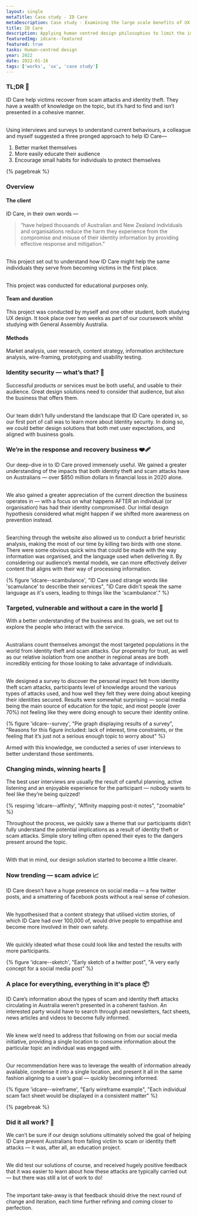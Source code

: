 ```yaml
---
layout: single
metaTitle: Case study - ID Care
metaDescription: Case study - Examining the large scale benefits of UX design
title: ID Care
description: Applying human centred design philosophies to limit the impacts of scam and identity theft attacks.
featuredImg: idcare--featured
featured: true
tasks: Human-centred design
year: 2022
date: 2022-01-16
tags: ['works', 'ux', 'case study']
---
```



<div class="col-start-3 col-end-9">

  ### TL;DR 💨

  ID Care help victims recover from scam attacks and identity theft. They have a wealth of knowledge on the topic, but it’s hard to find and isn’t presented in a cohesive manner.

  <br>Using interviews and surveys to understand current behaviours, a colleague and myself suggested a three pronged approach to help ID Care—
  1. Better market themselves
  2. More easily educate their audience
  3. Encourage small habits for individuals to protect themselves

  {% pagebreak %}

</div>


<div class="col-start-3 col-end-9">

  ### Overview

  #### The client

  ID Care, in their own words —

  > “have helped thousands of Australian and New Zealand individuals and organisations reduce the harm they experience from the compromise and misuse of their identity information by providing effective response and mitigation.”

  <br>This project set out to understand how ID Care might help the same individuals they serve from becoming victims in the first place.

  <br>This project was conducted for educational purposes only.


  #### Team and duration

  This project was conducted by myself and one other student, both studying UX design. It took place over two weeks as part of our coursework whilst studying with General Assembly Australia.

  #### Methods

  Market analysis, user research, content strategy, information architecture analysis, wire-framing, prototyping and usability testing.

</div>

<div class="col-start-3 col-end-9">

  ### Identity security — what’s that? 🧐

  Successful products or services must be both useful, and usable to their audience. Great design solutions need to consider that audience, but also the business that offers them.

  <br>Our team didn’t fully understand the landscape that ID Care operated in, so our first port of call was to learn more about Identity security. In doing so, we could better design solutions that both met user expectations, and aligned with business goals.

</div>

<div class="col-start-3 col-end-9">

  ### We’re in the response and recovery business ❤️‍🩹

  Our deep-dive in to ID Care proved immensely useful. We gained a greater understanding of the impacts that both identity theft and scam attacks have on Australians — over $850 million dollars in financial loss in 2020 alone.

  <br>We also gained a greater appreciation of the current direction the business operates in — with a focus on what happens AFTER an individual (or organisation) has had their identity compromised. Our initial design hypothesis considered what might happen if we shifted more awareness on prevention instead.

  <br>Searching through the website also allowed us to conduct a brief heuristic analysis, making the most of our time by killing two birds with one stone. There were some obvious quick wins that could be made with the way information was organised, and the language used when delivering it. By considering our audience’s mental models, we can more effectively deliver content that aligns with their way of processing information.

  <div class="my-10">
  {% figure 'idcare--scambulance', "ID Care used strange words like 'scamulance' to describe their services", "ID Care didn't speak the same language as it's users, leading to things like the 'scambulance'." %}
  </div>

</div>

<div class="col-start-3 col-end-9">

  ### Targeted, vulnerable and without a care in the world 👶

  With a better understanding of the business and its goals, we set out to explore the people who interact with the service.

  <br>Australians count themselves amongst the most targeted populations in the world from identity theft and scam attacks. Our propensity for trust, as well as our relative isolation from one another in regional areas are both incredibly enticing for those looking to take advantage of individuals.

  <br>We designed a survey to discover the personal impact felt from identity theft scam attacks, participants level of knowledge around the various types of attacks used, and how well they felt they were doing about keeping their identities secured. Results were somewhat surprising — social media being the main source of education for the topic, and most people (over 70%) not feeling like they were doing enough to secure their identity online.

  <div class="my-10">
  {% figure 'idcare--survey', "Pie graph displaying results of a survey", "Reasons for this figure included: lack of interest, time constraints, or the feeling that it’s just not a serious enough topic to worry about" %}
  </div>

  Armed with this knowledge, we conducted a series of user interviews to better understand those sentiments.

</div>

<div class="col-start-3 col-end-9">

  ### Changing minds, winning hearts 🙌

  The best user interviews are usually the result of careful planning, active listening and an enjoyable experience for the participant — nobody wants to feel like they’re being quizzed!

  <div class="my-10">
  {% respimg 'idcare--affinity', "Affinity mapping post-it notes", "zoomable" %}
  </div>

  Throughout the process, we quickly saw a theme that our participants didn’t fully understand the potential implications as a result of identity theft or scam attacks.
  Simple story telling often opened their eyes to the dangers present around the topic.

  <br>With that in mind, our design solution started to become a little clearer.

</div>

<div class="col-start-3 col-end-9">

### Now trending — scam advice 📈

  ID Care doesn’t have a huge presence on social media — a few twitter posts, and a smattering of facebook posts without a real sense of cohesion.

  <br>We hypothesised that a content strategy that utilised victim stories, of which ID Care had over 100,000 of, would drive people to empathise and become more involved in their own safety.

  <br>We quickly ideated what those could look like and tested the results with more participants.

  <div class="mt-10">
    {% figure 'idcare--sketch', "Early sketch of a twitter post", "A very early concept for a social media post" %}
  </div>

</div>

<div class="col-start-3 col-end-9">

  ### A place for everything, everything in it's place 📦

  ID Care’s information about the types of scam and identity theft attacks circulating in Australia weren’t presented in a coherent fashion. An interested party would have to search through past newsletters, fact sheets, news articles and videos to become fully informed.

  <br>We knew we’d need to address that following on from our social media initiative, providing a single location to consume information about the particular topic an individual was engaged with.

  <br>Our recommendation here was to leverage the wealth of information already available, condense it into a single location, and present it all in the same fashion aligning to a user’s goal — quickly becoming informed.

  <div class="my-10">
    {% figure 'idcare--wireframe', "Early wireframe example", "Each individual scam fact sheet would be displayed in a consistent matter" %}
  </div>

  {% pagebreak %}

</div>

<div class="col-start-3 col-end-9">

  ### Did it all work? 🧐

  We can’t be sure if our design solutions ultimately solved the goal of helping ID Care prevent Australians from falling victim to scam or identity theft attacks — it was, after all, an education project.

  <br>We did test our solutions of course, and received hugely positive feedback that it was easier to learn about how these attacks are typically carried out — but there was still a lot of work to do!

  <br>The important take-away is that feedback should drive the next round of change and iteration, each time further refining and coming closer to perfection.

</div>


